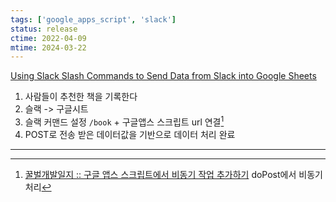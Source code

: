 ```yaml
---
tags: ['google_apps_script', 'slack']
status: release
ctime: 2022-04-09
mtime: 2024-03-22
---
```


[Using Slack Slash Commands to Send Data from Slack into Google Sheets](https://davidwalsh.name/using-slack-slash-commands-to-send-data-from-slack-into-google-sheets)

1. 사람들이 추천한 책을 기록한다
2. 슬랙 -> 구글시트
3. 슬랙 커맨드 설정 `/book` + 구글앱스 스크립트 url 연결[^97-1]
4. POST로 전송 받은 데이터값을 기반으로 데이터 처리 완료

---

[^97-1]: [꿀벌개발일지 :: 구글 앱스 스크립트에서 비동기 작업 추가하기](https://ohgyun.com/806) doPost에서 비동기 처리 